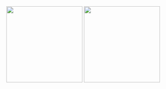 <img height=200 align="center" src="https://github-readme-stats.vercel.app/api?username=jbpaux&rank_icon=github" />
<img height=200 align="center" src="https://github-readme-stats.vercel.app/api/top-langs?username=jbpaux&layout=compact&langs_count=8&card_width=320" />


<!--
**jbpaux/jbpaux** is a ✨ _special_ ✨ repository because its `README.md` (this file) appears on your GitHub profile.

Here are some ideas to get you started:

- 🔭 I’m currently working on ...
- 🌱 I’m currently learning ...
- 👯 I’m looking to collaborate on ...
- 🤔 I’m looking for help with ...
- 💬 Ask me about ...
- 📫 How to reach me: ...
- 😄 Pronouns: ...
- ⚡ Fun fact: ...
-->

